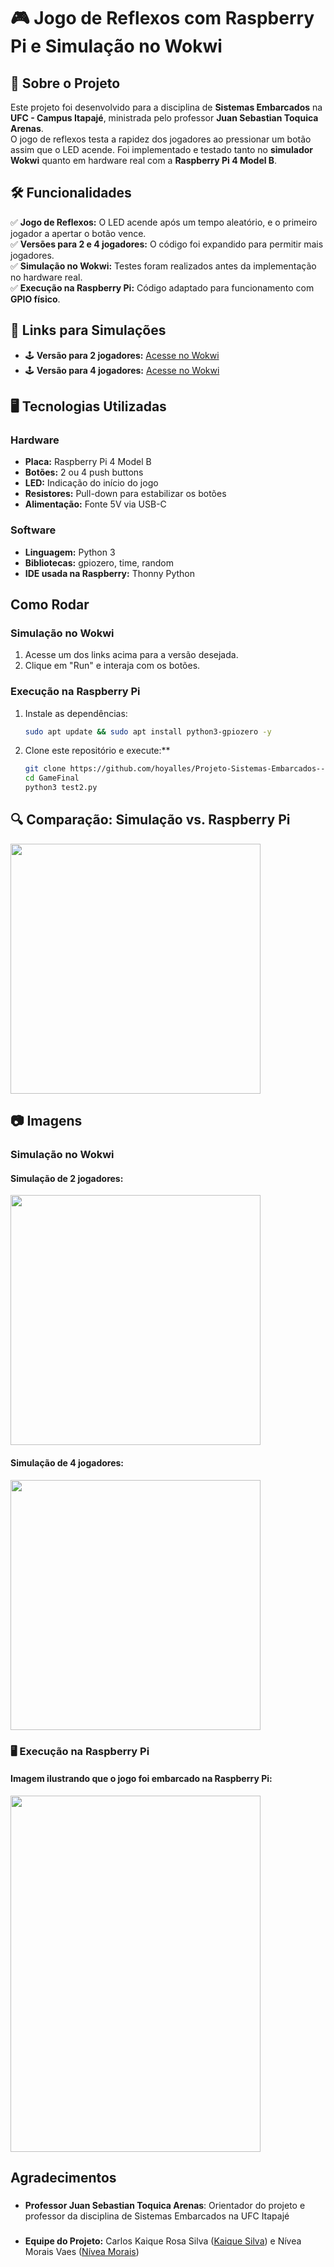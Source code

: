 # 🎮 Jogo de Reflexos com Raspberry Pi e Simulação no Wokwi

## 📖 Sobre o Projeto
Este projeto foi desenvolvido para a disciplina de **Sistemas Embarcados** na **UFC - Campus Itapajé**, ministrada pelo professor **Juan Sebastian Toquica Arenas**.  
O jogo de reflexos testa a rapidez dos jogadores ao pressionar um botão assim que o LED acende. Foi implementado e testado tanto no **simulador Wokwi** quanto em hardware real com a **Raspberry Pi 4 Model B**.

## 🛠️ Funcionalidades
✅ **Jogo de Reflexos:** O LED acende após um tempo aleatório, e o primeiro jogador a apertar o botão vence.  
✅ **Versões para 2 e 4 jogadores:** O código foi expandido para permitir mais jogadores.  
✅ **Simulação no Wokwi:** Testes foram realizados antes da implementação no hardware real.  
✅ **Execução na Raspberry Pi:** Código adaptado para funcionamento com **GPIO físico**.  

## 🔗 Links para Simulações
- 🕹️ **Versão para 2 jogadores:** [Acesse no Wokwi](https://wokwi.com/projects/422864524911188993)  
- 🕹️ **Versão para 4 jogadores:** [Acesse no Wokwi](https://wokwi.com/projects/422172454337844225)  

## 🖥️ Tecnologias Utilizadas
### **Hardware**
-  **Placa:** Raspberry Pi 4 Model B  
-  **Botões:** 2 ou 4 push buttons  
-  **LED:** Indicação do início do jogo  
-  **Resistores:** Pull-down para estabilizar os botões  
-  **Alimentação:** Fonte 5V via USB-C  

### **Software**
-  **Linguagem:** Python 3  
-  **Bibliotecas:** gpiozero, time, random  
-  **IDE usada na Raspberry:** Thonny Python  

##  Como Rodar  
### **Simulação no Wokwi**  
1. Acesse um dos links acima para a versão desejada.  
2. Clique em "Run" e interaja com os botões.  

### **Execução na Raspberry Pi**  
1. Instale as dependências:  
   ```bash
   sudo apt update && sudo apt install python3-gpiozero -y

2. Clone este repositório e execute:** 
    ```bash
    git clone https://github.com/hoyalles/Projeto-Sistemas-Embarcados---2024.2.git
    cd GameFinal
    python3 test2.py

## 🔍 **Comparação: Simulação vs. Raspberry Pi**
<img src= "https://drive.google.com/uc?export=view&id=1D-OSJNk90hn1i_tQ1IO1ziDNJ9Ht2DcN" width="400">

## **📷 Imagens**
### **Simulação no Wokwi**
#### **Simulação de 2 jogadores:**
<img src= "https://drive.google.com/uc?export=view&id=1KttgVh3cfpDpJGME2euNmH6TXQ4SFja2" width="400">

#### **Simulação de 4 jogadores:**
<img src= "https://drive.google.com/uc?export=view&id=10z0R2uNt-yKnEkRw4rD5KvJ_FeplgiZg" width="400">

### 🖥️ Execução na Raspberry Pi 
#### **Imagem ilustrando que o jogo foi embarcado na Raspberry Pi:**
<img src= "https://drive.google.com/uc?export=view&id=1u5mqmAliPXpgY_qHVdCgMlh95JQKp33M" width="400" height="570">

## **Agradecimentos**
###
- **Professor Juan Sebastian Toquica Arenas**: Orientador do projeto e professor da disciplina de Sistemas Embarcados na UFC Itapajé

###
- **Equipe do Projeto:** Carlos Kaique Rosa Silva ([Kaique Silva](https://github.com/hoyalles)) e Nívea Morais Vaes ([Nívea Morais](https://github.com/Vaes3Nivea))

